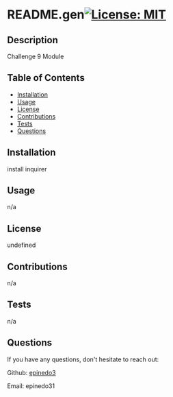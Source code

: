 # README.gen[![License: MIT](https://img.shields.io/badge/License-MIT-yellow.svg)](https://opensource.org/licenses/MIT)

## Description
Challenge 9 Module

## Table of Contents
- [Installation](#installation)
- [Usage](#usage)
- [License](#license)
- [Contributions](#contributions)
- [Tests](#tests)
- [Questions](#questions)

## Installation
install inquirer

## Usage
n/a

## License
undefined

## Contributions
n/a

## Tests
n/a

## Questions
If you have any questions, don't hesitate to reach out:
            
Github: [epinedo3](https://github.com/epinedo3) 


Email: epinedo31
